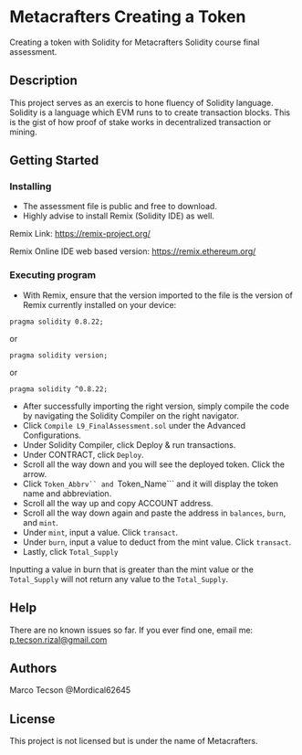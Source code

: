 # Metacrafters Creating a Token
Creating a token with Solidity for Metacrafters Solidity course final assessment.

## Description
This project serves as an exercis to hone fluency of Solidity language.
Solidity is a language which EVM runs to to create transaction blocks.
This is the gist of how proof of stake works in decentralized transaction or mining. 

## Getting Started
### Installing
* The assessment file is public and free to download.
* Highly advise to install Remix (Solidity IDE) as well.

Remix Link: https://remix-project.org/

Remix Online IDE web based version: https://remix.ethereum.org/
### Executing program
* With Remix, ensure that the version imported to the file is the version
of Remix currently installed on your device:

``` pragma solidity 0.8.22; ```

or

``` pragma solidity version; ```

or 

``` pragma solidity ^0.8.22; ```
* After successfully importing the right version, simply compile the code
by navigating the Solidity Compiler on the right navigator.
* Click ```Compile L9_FinalAssessment.sol``` under the Advanced Configurations.
* Under Solidity Compiler, click Deploy & run transactions.
* Under CONTRACT, click ```Deploy```.
* Scroll all the way down and you will see the deployed token. Click the arrow.
* Click ```Token_Abbrv`` and ```Token_Name``` and it will display the token name and abbreviation.
* Scroll all the way up and copy ACCOUNT address.
* Scroll all the way down again and paste the address in ```balances```, ```burn```, and ```mint```.
* Under ```mint```, input a value. Click ```transact```.
* Under ```burn```, input a value to deduct from the mint value. Click ```transact```.
* Lastly, click ```Total_Supply```

Inputting a value in burn that is greater than the mint value or the ```Total_Supply``` will not return any value to the ```Total_Supply```.

## Help
There are no known issues so far. If you ever find one, email me: p.tecson.rizal@gmail.com

## Authors
Marco Tecson
@Mordical62645

## License
This project is not licensed but is under the name of Metacrafters.
